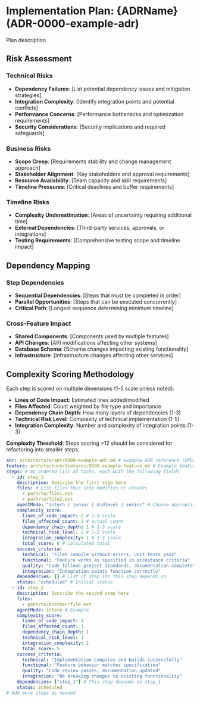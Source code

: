 # Implementation Plan: {ADRName} (ADR-0000-example-adr)

Plan description

## Risk Assessment

### Technical Risks
- **Dependency Failures**: [List potential dependency issues and mitigation strategies]
- **Integration Complexity**: [Identify integration points and potential conflicts]  
- **Performance Concerns**: [Performance bottlenecks and optimization requirements]
- **Security Considerations**: [Security implications and required safeguards]

### Business Risks
- **Scope Creep**: [Requirements stability and change management approach]
- **Stakeholder Alignment**: [Key stakeholders and approval requirements]
- **Resource Availability**: [Team capacity and skill requirements]
- **Timeline Pressures**: [Critical deadlines and buffer requirements]

### Timeline Risks
- **Complexity Underestimation**: [Areas of uncertainty requiring additional time]
- **External Dependencies**: [Third-party services, approvals, or integrations]
- **Testing Requirements**: [Comprehensive testing scope and timeline impact]

## Dependency Mapping

### Step Dependencies
- **Sequential Dependencies**: [Steps that must be completed in order]
- **Parallel Opportunities**: [Steps that can be executed concurrently]
- **Critical Path**: [Longest sequence determining minimum timeline]

### Cross-Feature Impact
- **Shared Components**: [Components used by multiple features]
- **API Changes**: [API modifications affecting other systems]
- **Database Schema**: [Schema changes impacting existing functionality]
- **Infrastructure**: [Infrastructure changes affecting other services]

## Complexity Scoring Methodology

Each step is scored on multiple dimensions (1-5 scale unless noted):

- **Lines of Code Impact**: Estimated lines added/modified
- **Files Affected**: Count weighted by file type and importance
- **Dependency Chain Depth**: How many layers of dependencies (1-3)
- **Technical Risk Level**: Complexity of technical implementation (1-5)
- **Integration Complexity**: Number and complexity of integration points (1-3)

**Complexity Threshold**: Steps scoring >12 should be considered for refactoring into smaller steps.

```yaml
adr: architecture/adr/0000-example-adr.md # example ADR reference (UPDATE THIS with full path)
feature: architecture/features/0000-example-feature.md # Example feature reference (UPDATE THIS with full path)
steps: # An ordered list of tasks, each with the following fields
  - id: step_1
    description: Describe the first step here
    files: # List files this step modifies or creates
      - path/to/file1.ext
      - path/to/file2.ext
    agentMode: "intern | junior | midlevel | senior" # Choose appropriate agent
    complexity_score:
      lines_of_code_impact: 2 # 1-5 scale
      files_affected_count: 2 # actual count
      dependency_chain_depth: 1 # 1-3 scale  
      technical_risk_level: 2 # 1-5 scale
      integration_complexity: 1 # 1-3 scale
      total_score: 8 # calculated total
    success_criteria:
      technical: "Files compile without errors, unit tests pass"
      functional: "Feature works as specified in acceptance criteria"
      quality: "Code follows project standards, documentation complete"
      integration: "Integration points function correctly"
    dependencies: [] # List of step IDs this step depends on
    status: "scheduled" # Initial status
  - id: step_2
    description: Describe the second step here
    files:
      - path/to/another/file.ext
    agentMode: intern # Example
    complexity_score:
      lines_of_code_impact: 1
      files_affected_count: 1
      dependency_chain_depth: 1
      technical_risk_level: 1
      integration_complexity: 1
      total_score: 5
    success_criteria:
      technical: "Implementation compiles and builds successfully"
      functional: "Feature behavior matches specification"
      quality: "Code review passes, documentation updated"
      integration: "No breaking changes to existing functionality"
    dependencies: ["step_1"] # This step depends on step_1
    status: scheduled
# Add more steps as needed
```